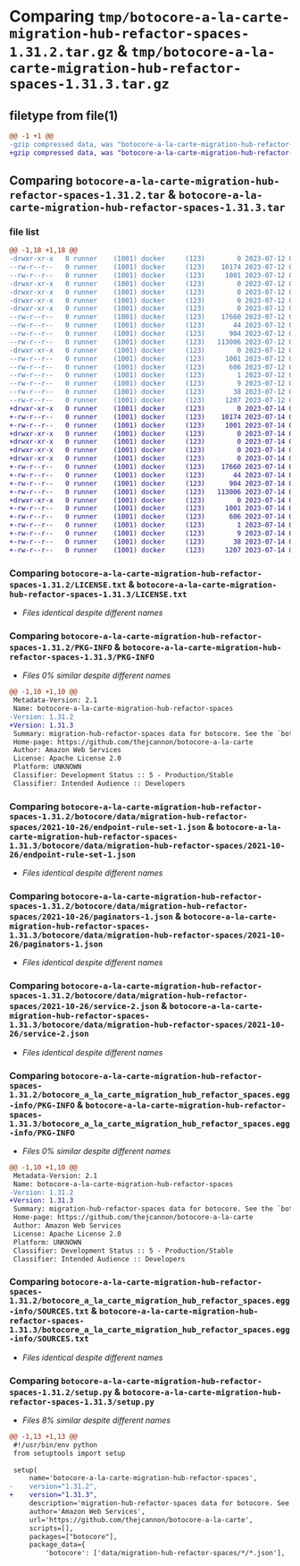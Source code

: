 # Comparing `tmp/botocore-a-la-carte-migration-hub-refactor-spaces-1.31.2.tar.gz` & `tmp/botocore-a-la-carte-migration-hub-refactor-spaces-1.31.3.tar.gz`

## filetype from file(1)

```diff
@@ -1 +1 @@
-gzip compressed data, was "botocore-a-la-carte-migration-hub-refactor-spaces-1.31.2.tar", last modified: Wed Jul 12 01:44:41 2023, max compression
+gzip compressed data, was "botocore-a-la-carte-migration-hub-refactor-spaces-1.31.3.tar", last modified: Fri Jul 14 01:46:19 2023, max compression
```

## Comparing `botocore-a-la-carte-migration-hub-refactor-spaces-1.31.2.tar` & `botocore-a-la-carte-migration-hub-refactor-spaces-1.31.3.tar`

### file list

```diff
@@ -1,18 +1,18 @@
-drwxr-xr-x   0 runner    (1001) docker     (123)        0 2023-07-12 01:44:41.411300 botocore-a-la-carte-migration-hub-refactor-spaces-1.31.2/
--rw-r--r--   0 runner    (1001) docker     (123)    10174 2023-07-12 01:44:41.000000 botocore-a-la-carte-migration-hub-refactor-spaces-1.31.2/LICENSE.txt
--rw-r--r--   0 runner    (1001) docker     (123)     1001 2023-07-12 01:44:41.407300 botocore-a-la-carte-migration-hub-refactor-spaces-1.31.2/PKG-INFO
-drwxr-xr-x   0 runner    (1001) docker     (123)        0 2023-07-12 01:44:41.407300 botocore-a-la-carte-migration-hub-refactor-spaces-1.31.2/botocore/
-drwxr-xr-x   0 runner    (1001) docker     (123)        0 2023-07-12 01:44:41.407300 botocore-a-la-carte-migration-hub-refactor-spaces-1.31.2/botocore/data/
-drwxr-xr-x   0 runner    (1001) docker     (123)        0 2023-07-12 01:44:41.407300 botocore-a-la-carte-migration-hub-refactor-spaces-1.31.2/botocore/data/migration-hub-refactor-spaces/
-drwxr-xr-x   0 runner    (1001) docker     (123)        0 2023-07-12 01:44:41.407300 botocore-a-la-carte-migration-hub-refactor-spaces-1.31.2/botocore/data/migration-hub-refactor-spaces/2021-10-26/
--rw-r--r--   0 runner    (1001) docker     (123)    17660 2023-07-12 01:44:12.000000 botocore-a-la-carte-migration-hub-refactor-spaces-1.31.2/botocore/data/migration-hub-refactor-spaces/2021-10-26/endpoint-rule-set-1.json
--rw-r--r--   0 runner    (1001) docker     (123)       44 2023-07-12 01:44:12.000000 botocore-a-la-carte-migration-hub-refactor-spaces-1.31.2/botocore/data/migration-hub-refactor-spaces/2021-10-26/examples-1.json
--rw-r--r--   0 runner    (1001) docker     (123)      904 2023-07-12 01:44:12.000000 botocore-a-la-carte-migration-hub-refactor-spaces-1.31.2/botocore/data/migration-hub-refactor-spaces/2021-10-26/paginators-1.json
--rw-r--r--   0 runner    (1001) docker     (123)   113006 2023-07-12 01:44:12.000000 botocore-a-la-carte-migration-hub-refactor-spaces-1.31.2/botocore/data/migration-hub-refactor-spaces/2021-10-26/service-2.json
-drwxr-xr-x   0 runner    (1001) docker     (123)        0 2023-07-12 01:44:41.407300 botocore-a-la-carte-migration-hub-refactor-spaces-1.31.2/botocore_a_la_carte_migration_hub_refactor_spaces.egg-info/
--rw-r--r--   0 runner    (1001) docker     (123)     1001 2023-07-12 01:44:41.000000 botocore-a-la-carte-migration-hub-refactor-spaces-1.31.2/botocore_a_la_carte_migration_hub_refactor_spaces.egg-info/PKG-INFO
--rw-r--r--   0 runner    (1001) docker     (123)      606 2023-07-12 01:44:41.000000 botocore-a-la-carte-migration-hub-refactor-spaces-1.31.2/botocore_a_la_carte_migration_hub_refactor_spaces.egg-info/SOURCES.txt
--rw-r--r--   0 runner    (1001) docker     (123)        1 2023-07-12 01:44:41.000000 botocore-a-la-carte-migration-hub-refactor-spaces-1.31.2/botocore_a_la_carte_migration_hub_refactor_spaces.egg-info/dependency_links.txt
--rw-r--r--   0 runner    (1001) docker     (123)        9 2023-07-12 01:44:41.000000 botocore-a-la-carte-migration-hub-refactor-spaces-1.31.2/botocore_a_la_carte_migration_hub_refactor_spaces.egg-info/top_level.txt
--rw-r--r--   0 runner    (1001) docker     (123)       38 2023-07-12 01:44:41.411300 botocore-a-la-carte-migration-hub-refactor-spaces-1.31.2/setup.cfg
--rw-r--r--   0 runner    (1001) docker     (123)     1207 2023-07-12 01:44:41.000000 botocore-a-la-carte-migration-hub-refactor-spaces-1.31.2/setup.py
+drwxr-xr-x   0 runner    (1001) docker     (123)        0 2023-07-14 01:46:19.938761 botocore-a-la-carte-migration-hub-refactor-spaces-1.31.3/
+-rw-r--r--   0 runner    (1001) docker     (123)    10174 2023-07-14 01:46:19.000000 botocore-a-la-carte-migration-hub-refactor-spaces-1.31.3/LICENSE.txt
+-rw-r--r--   0 runner    (1001) docker     (123)     1001 2023-07-14 01:46:19.938761 botocore-a-la-carte-migration-hub-refactor-spaces-1.31.3/PKG-INFO
+drwxr-xr-x   0 runner    (1001) docker     (123)        0 2023-07-14 01:46:19.938761 botocore-a-la-carte-migration-hub-refactor-spaces-1.31.3/botocore/
+drwxr-xr-x   0 runner    (1001) docker     (123)        0 2023-07-14 01:46:19.938761 botocore-a-la-carte-migration-hub-refactor-spaces-1.31.3/botocore/data/
+drwxr-xr-x   0 runner    (1001) docker     (123)        0 2023-07-14 01:46:19.938761 botocore-a-la-carte-migration-hub-refactor-spaces-1.31.3/botocore/data/migration-hub-refactor-spaces/
+drwxr-xr-x   0 runner    (1001) docker     (123)        0 2023-07-14 01:46:19.938761 botocore-a-la-carte-migration-hub-refactor-spaces-1.31.3/botocore/data/migration-hub-refactor-spaces/2021-10-26/
+-rw-r--r--   0 runner    (1001) docker     (123)    17660 2023-07-14 01:45:45.000000 botocore-a-la-carte-migration-hub-refactor-spaces-1.31.3/botocore/data/migration-hub-refactor-spaces/2021-10-26/endpoint-rule-set-1.json
+-rw-r--r--   0 runner    (1001) docker     (123)       44 2023-07-14 01:45:45.000000 botocore-a-la-carte-migration-hub-refactor-spaces-1.31.3/botocore/data/migration-hub-refactor-spaces/2021-10-26/examples-1.json
+-rw-r--r--   0 runner    (1001) docker     (123)      904 2023-07-14 01:45:45.000000 botocore-a-la-carte-migration-hub-refactor-spaces-1.31.3/botocore/data/migration-hub-refactor-spaces/2021-10-26/paginators-1.json
+-rw-r--r--   0 runner    (1001) docker     (123)   113006 2023-07-14 01:45:45.000000 botocore-a-la-carte-migration-hub-refactor-spaces-1.31.3/botocore/data/migration-hub-refactor-spaces/2021-10-26/service-2.json
+drwxr-xr-x   0 runner    (1001) docker     (123)        0 2023-07-14 01:46:19.938761 botocore-a-la-carte-migration-hub-refactor-spaces-1.31.3/botocore_a_la_carte_migration_hub_refactor_spaces.egg-info/
+-rw-r--r--   0 runner    (1001) docker     (123)     1001 2023-07-14 01:46:19.000000 botocore-a-la-carte-migration-hub-refactor-spaces-1.31.3/botocore_a_la_carte_migration_hub_refactor_spaces.egg-info/PKG-INFO
+-rw-r--r--   0 runner    (1001) docker     (123)      606 2023-07-14 01:46:19.000000 botocore-a-la-carte-migration-hub-refactor-spaces-1.31.3/botocore_a_la_carte_migration_hub_refactor_spaces.egg-info/SOURCES.txt
+-rw-r--r--   0 runner    (1001) docker     (123)        1 2023-07-14 01:46:19.000000 botocore-a-la-carte-migration-hub-refactor-spaces-1.31.3/botocore_a_la_carte_migration_hub_refactor_spaces.egg-info/dependency_links.txt
+-rw-r--r--   0 runner    (1001) docker     (123)        9 2023-07-14 01:46:19.000000 botocore-a-la-carte-migration-hub-refactor-spaces-1.31.3/botocore_a_la_carte_migration_hub_refactor_spaces.egg-info/top_level.txt
+-rw-r--r--   0 runner    (1001) docker     (123)       38 2023-07-14 01:46:19.938761 botocore-a-la-carte-migration-hub-refactor-spaces-1.31.3/setup.cfg
+-rw-r--r--   0 runner    (1001) docker     (123)     1207 2023-07-14 01:46:19.000000 botocore-a-la-carte-migration-hub-refactor-spaces-1.31.3/setup.py
```

### Comparing `botocore-a-la-carte-migration-hub-refactor-spaces-1.31.2/LICENSE.txt` & `botocore-a-la-carte-migration-hub-refactor-spaces-1.31.3/LICENSE.txt`

 * *Files identical despite different names*

### Comparing `botocore-a-la-carte-migration-hub-refactor-spaces-1.31.2/PKG-INFO` & `botocore-a-la-carte-migration-hub-refactor-spaces-1.31.3/PKG-INFO`

 * *Files 0% similar despite different names*

```diff
@@ -1,10 +1,10 @@
 Metadata-Version: 2.1
 Name: botocore-a-la-carte-migration-hub-refactor-spaces
-Version: 1.31.2
+Version: 1.31.3
 Summary: migration-hub-refactor-spaces data for botocore. See the `botocore-a-la-carte` package for more info.
 Home-page: https://github.com/thejcannon/botocore-a-la-carte
 Author: Amazon Web Services
 License: Apache License 2.0
 Platform: UNKNOWN
 Classifier: Development Status :: 5 - Production/Stable
 Classifier: Intended Audience :: Developers
```

### Comparing `botocore-a-la-carte-migration-hub-refactor-spaces-1.31.2/botocore/data/migration-hub-refactor-spaces/2021-10-26/endpoint-rule-set-1.json` & `botocore-a-la-carte-migration-hub-refactor-spaces-1.31.3/botocore/data/migration-hub-refactor-spaces/2021-10-26/endpoint-rule-set-1.json`

 * *Files identical despite different names*

### Comparing `botocore-a-la-carte-migration-hub-refactor-spaces-1.31.2/botocore/data/migration-hub-refactor-spaces/2021-10-26/paginators-1.json` & `botocore-a-la-carte-migration-hub-refactor-spaces-1.31.3/botocore/data/migration-hub-refactor-spaces/2021-10-26/paginators-1.json`

 * *Files identical despite different names*

### Comparing `botocore-a-la-carte-migration-hub-refactor-spaces-1.31.2/botocore/data/migration-hub-refactor-spaces/2021-10-26/service-2.json` & `botocore-a-la-carte-migration-hub-refactor-spaces-1.31.3/botocore/data/migration-hub-refactor-spaces/2021-10-26/service-2.json`

 * *Files identical despite different names*

### Comparing `botocore-a-la-carte-migration-hub-refactor-spaces-1.31.2/botocore_a_la_carte_migration_hub_refactor_spaces.egg-info/PKG-INFO` & `botocore-a-la-carte-migration-hub-refactor-spaces-1.31.3/botocore_a_la_carte_migration_hub_refactor_spaces.egg-info/PKG-INFO`

 * *Files 0% similar despite different names*

```diff
@@ -1,10 +1,10 @@
 Metadata-Version: 2.1
 Name: botocore-a-la-carte-migration-hub-refactor-spaces
-Version: 1.31.2
+Version: 1.31.3
 Summary: migration-hub-refactor-spaces data for botocore. See the `botocore-a-la-carte` package for more info.
 Home-page: https://github.com/thejcannon/botocore-a-la-carte
 Author: Amazon Web Services
 License: Apache License 2.0
 Platform: UNKNOWN
 Classifier: Development Status :: 5 - Production/Stable
 Classifier: Intended Audience :: Developers
```

### Comparing `botocore-a-la-carte-migration-hub-refactor-spaces-1.31.2/botocore_a_la_carte_migration_hub_refactor_spaces.egg-info/SOURCES.txt` & `botocore-a-la-carte-migration-hub-refactor-spaces-1.31.3/botocore_a_la_carte_migration_hub_refactor_spaces.egg-info/SOURCES.txt`

 * *Files identical despite different names*

### Comparing `botocore-a-la-carte-migration-hub-refactor-spaces-1.31.2/setup.py` & `botocore-a-la-carte-migration-hub-refactor-spaces-1.31.3/setup.py`

 * *Files 8% similar despite different names*

```diff
@@ -1,13 +1,13 @@
 #!/usr/bin/env python
 from setuptools import setup
 
 setup(
     name='botocore-a-la-carte-migration-hub-refactor-spaces',
-    version="1.31.2",
+    version="1.31.3",
     description='migration-hub-refactor-spaces data for botocore. See the `botocore-a-la-carte` package for more info.',
     author='Amazon Web Services',
     url='https://github.com/thejcannon/botocore-a-la-carte',
     scripts=[],
     packages=["botocore"],
     package_data={
         'botocore': ['data/migration-hub-refactor-spaces/*/*.json'],
```

